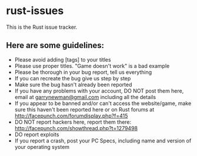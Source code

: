 rust-issues
===========

This is the Rust issue tracker.

Here are some guidelines:
---

* Please avoid adding [tags] to your titles
* Please use proper titles. "Game doesn't work" is a bad example
* Please be thorough in your bug report, tell us everything
* If you can recreate the bug give us step by step
* Make sure the bug hasn't already been reported
* If you have any problems with your account, DO NOT post them here, email at garrynewman@gmail.com including all the details
* If you appear to be banned and/or can't access the website/game, make sure this haven't been reported here or on Rust forums at http://facepunch.com/forumdisplay.php?f=415
* DO NOT report hackers here, report them there: http://facepunch.com/showthread.php?t=1279498
* DO report exploits
* If you report a crash, post your PC Specs, including name and version of your operating system
